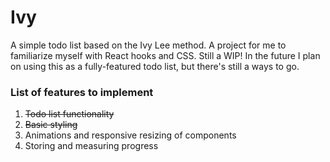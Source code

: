 # Ivy

A simple todo list based on the Ivy Lee method. A project for me to familiarize myself with React hooks and CSS. Still a WIP! In the future I plan on using this as a fully-featured todo list, but there's still a ways to go.

### List of features to implement

1. ~~Todo list functionality~~
2. ~~Basic styling~~
3. Animations and responsive resizing of components
4. Storing and measuring progress
